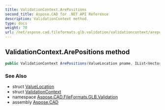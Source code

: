 ```yaml
---
title: ValidationContext.ArePositions
second_title: Aspose.CAD for .NET API Reference
description: ValidationContext method. 
type: docs
weight: 70
url: /net/aspose.cad.fileformats.glb.validation/validationcontext/arepositions/
---
```

## ValidationContext.ArePositions method

```csharp
public ValidationContext ArePositions(ValueLocation pname, IList<Vector3> positions)
```

### See Also

* struct [ValueLocation](../../valuelocation/)
* struct [ValidationContext](../)
* namespace [Aspose.CAD.FileFormats.GLB.Validation](../../../aspose.cad.fileformats.glb.validation/)
* assembly [Aspose.CAD](../../../)


